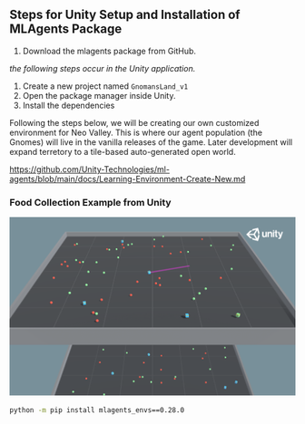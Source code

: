 ## Steps for Unity Setup and Installation of MLAgents Package

1. Download the mlagents package from GitHub.


_the following steps occur in the Unity application._
1. Create a new project named `GnomansLand_v1`
2. Open the package manager inside Unity.
3. Install the dependencies

Following the steps below, we will be creating our own customized environment for Neo Valley. This is where our agent population (the Gnomes) will live in the vanilla releases of the game. Later development will expand terretory to a tile-based auto-generated open world.

https://github.com/Unity-Technologies/ml-agents/blob/main/docs/Learning-Environment-Create-New.md


### Food Collection Example from Unity
![foodcollection][foodCollector]

```sh
python -m pip install mlagents_envs==0.28.0
```

[foodCollector]:images/foodCollector.png